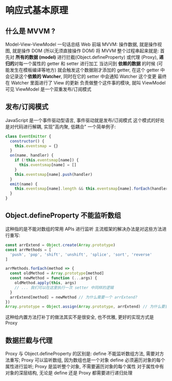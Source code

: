 # 响应式基本原理
## 什么是 MVVM ?
Model-View-ViewModel
一句话总结 Web 前端 MVVM: 操作数据, 就是操作视图, 就是操作 DOM (所以无须直接操作 DOM)
将 MVVM 整个过程串起来就是:
  首先对 **所有的数据 (model)** 进行拦截(Object.defineProperty) 或代理 (Proxy), **递归的**对每一个属性的 getter 和 setter 进行加工
  当访问到 **依赖的数据** 的时候 (可能发生在模板编译等地方) 就会触发这个数据刚才添加的 getter, 在这个 getter 中会记录这个**依赖的 Watcher**, 同时在它的 setter 中会通知 Watcher 这个变更
  最终在 Watcher 里面进行了 View 的更新
负责做整个这件事的模块, 就叫 ViewModel
可见 ViewModel 是一个双重发布/订阅模式

## 发布/订阅模式
JavaScript 是一个事件驱动型语言, 事件驱动就是发布/订阅模式
这个模式的好处是对代码进行解耦, 实现"高内聚, 低耦合"
一个简单例子:
```js
class EventEmitter {
  constructor() {
    this.eventsmap = {}
  }
  on(name, handler) {
    if (!this.eventsmap[name]) {
      this.eventsmap[name] = []
    }
    this.eventsmap[name].push(handler)
  }
  emit(name) {
    this.eventsmap[name].length && this.eventsmap[name].forEach(handler => handler())
  }
}
```

## Object.defineProperty 不能监听数组
这种指的是不能对数组的常用 APIs 进行监听
主流框架的解决办法是对这些方法进行重写: 
```js
const arrExtend = Object.create(Array.prototype)
const arrMethods = [
  'push', 'pop', 'shift', 'unshift', 'splice', 'sort', 'reverse'
]

arrMethods.forEach(method => {
  const oldMethod = Array.prototype[method]
  const newMethod = function (...args) {
    oldMethod.apply(this, args)
    // ... 我们可以在这里执行一次 setter 中同样的逻辑
  }
  arrExtend[method] = newMethod // 为什么需要一个 arrExtend?
})
Array.prototype = Object.assign(Array.prototype, arrExtend) // 为什么要重新赋值?
```
这种给内置方法打补丁的做法其实不是很安全, 也不优雅, 更好的实现方式是 Proxy

## 数据拦截与代理
Proxy 与 Object.defineProperty 的区别是:
  define 不能监听数组方法, 需要对方法重写; Proxy 可以监听数组, 因为数组也是一个对象
  define 必须遍历对象的每个属性进行监听; Proxy 是监听整个对象, 不需要遍历对象的每个属性
  对于属性中有对象的深层结构, 无论是 define 还是 Proxy 都需要进行递归处理

